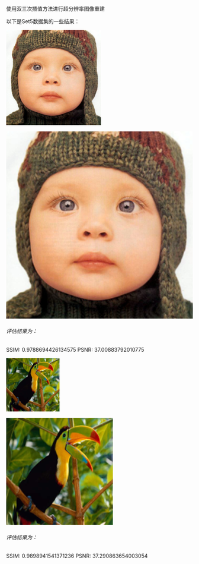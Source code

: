 使用双三次插值方法进行超分辨率图像重建

以下是Set5数据集的一些结果：

![baby](https://github.com/newtenV/computer_vision_practice_1/blob/main/%E8%AE%A1%E7%AE%97%E6%9C%BA%E8%A7%86%E8%A7%89%E5%AE%9E%E8%B7%B5-%E7%BB%83%E4%B9%A03/images/downsample/baby.png)

![baby](https://github.com/newtenV/computer_vision_practice_1/blob/main/%E8%AE%A1%E7%AE%97%E6%9C%BA%E8%A7%86%E8%A7%89%E5%AE%9E%E8%B7%B5-%E7%BB%83%E4%B9%A03/images/results/baby.png)

###### 评估结果为：

SSIM: 0.9788694426134575
PSNR: 37.00883792010775

![bird](https://github.com/newtenV/computer_vision_practice_1/blob/main/%E8%AE%A1%E7%AE%97%E6%9C%BA%E8%A7%86%E8%A7%89%E5%AE%9E%E8%B7%B5-%E7%BB%83%E4%B9%A03/images/downsample/bird.png)

![bird](https://github.com/newtenV/computer_vision_practice_1/blob/main/%E8%AE%A1%E7%AE%97%E6%9C%BA%E8%A7%86%E8%A7%89%E5%AE%9E%E8%B7%B5-%E7%BB%83%E4%B9%A03/images/results/bird.png)

###### 评估结果为：

SSIM: 0.9898941541371236
PSNR: 37.290863654003054

